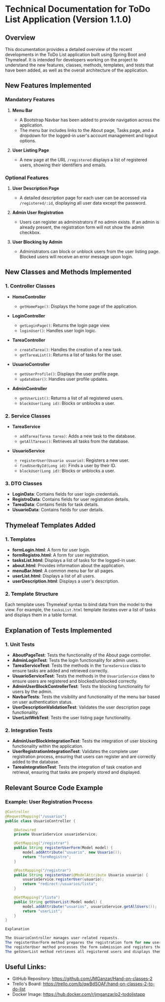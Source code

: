 # Technical Documentation for ToDo List Application (Version 1.1.0)

## Overview

This documentation provides a detailed overview of the recent developments in the ToDo List application built using Spring Boot and Thymeleaf. It is intended for developers working on the project to understand the new features, classes, methods, templates, and tests that have been added, as well as the overall architecture of the application.

## New Features Implemented

### Mandatory Features

1. **Menu Bar**
    - A Bootstrap Navbar has been added to provide navigation across the application.
    - The menu bar includes links to the About page, Tasks page, and a dropdown for the logged-in user's account management and logout options.

2. **User Listing Page**
    - A new page at the URL `/registered` displays a list of registered users, showing their identifiers and emails.

### Optional Features

1. **User Description Page**
    - A detailed description page for each user can be accessed via `/registered/:id`, displaying all user data except the password.

2. **Admin User Registration**
    - Users can register as administrators if no admin exists. If an admin is already present, the registration form will not show the admin checkbox.

3. **User Blocking by Admin**
    - Administrators can block or unblock users from the user listing page. Blocked users will receive an error message upon login.

## New Classes and Methods Implemented

### 1. Controller Classes
- **HomeController**
    - `getHomePage()`: Displays the home page of the application.

- **LoginController**
    - `getLoginPage()`: Returns the login page view.
    - `loginUser()`: Handles user login logic.

- **TareaController**
    - `createTarea()`: Handles the creation of a new task.
    - `getTareaList()`: Returns a list of tasks for the user.

- **UsuarioController**
    - `getUserProfile()`: Displays the user profile page.
    - `updateUser()`: Handles user profile updates.

- **AdminController**
    - `getUserList()`: Returns a list of all registered users.
    - `blockUser(Long id)`: Blocks or unblocks a user.

### 2. Service Classes
- **TareaService**
    - `addTarea(Tarea tarea)`: Adds a new task to the database.
    - `getAllTareas()`: Retrieves all tasks from the database.

- **UsuarioService**
    - `registerUser(Usuario usuario)`: Registers a new user.
    - `findUserById(Long id)`: Finds a user by their ID.
    - `blockUser(Long id)`: Blocks or unblocks a user.

### 3. DTO Classes
- **LoginData**: Contains fields for user login credentials.
- **RegistroData**: Contains fields for user registration details.
- **TareaData**: Contains fields for task details.
- **UsuarioData**: Contains fields for user details.

## Thymeleaf Templates Added

### 1. Templates
- **formLogin.html**: A form for user login.
- **formRegistro.html**: A form for user registration.
- **tasksList.html**: Displays a list of tasks for the logged-in user.
- **about.html**: Provides information about the application.
- **menuBar.html**: A common menu bar for all pages.
- **userList.html**: Displays a list of all users.
- **userDescription.html**: Displays a user's description.

### 2. Template Structure
Each template uses Thymeleaf syntax to bind data from the model to the view. For example, the `tasksList.html` template iterates over a list of tasks and displays them in a table format.

## Explanation of Tests Implemented

### 1. Unit Tests
- **AboutPageTest**: Tests the functionality of the About page controller.
- **AdminLoginTest**: Tests the login functionality for admin users.
- **TareaServiceTest**: Tests the methods in the `TareaService` class to ensure tasks are added and retrieved correctly.
- **UsuarioServiceTest**: Tests the methods in the `UsuarioService` class to ensure users are registered and blocked/unblocked correctly.
- **AdminUserBlockControllerTest**: Tests the blocking functionality for users by the admin.
- **NavbarTests**: Tests the visibility and functionality of the menu bar based on user authentication status.
- **UserDescriptionValidationTest**: Validates the user description page functionality.
- **UserListWebTest**: Tests the user listing page functionality.

### 2. Integration Tests
- **AdminUserBlockIntegrationTest**: Tests the integration of user blocking functionality within the application.
- **UserRegistrationIntegrationTest**: Validates the complete user registration process, ensuring that users can register and are correctly added to the database.
- **TareaIntegrationTest**: Tests the integration of task creation and retrieval, ensuring that tasks are properly stored and displayed.

## Relevant Source Code Example

### Example: User Registration Process

```java
@Controller
@RequestMapping("/usuarios")
public class UsuarioController {

    @Autowired
    private UsuarioService usuarioService;

    @GetMapping("/registrar")
    public String registerUserForm(Model model) {
        model.addAttribute("usuario", new Usuario());
        return "formRegistro";
    }

    @PostMapping("/registrar")
    public String registerUser(@ModelAttribute Usuario usuario) {
        usuarioService.registerUser(usuario);
        return "redirect:/usuarios/lista";
    }

    @GetMapping("/lista")
    public String getUserList(Model model) {
        model.addAttribute("usuarios", usuarioService.getAllUsers());
        return "userList";
    }
}

Explanation

The UsuarioController manages user-related requests.
The registerUserForm method prepares the registration form for new users.
The registerUser method processes the form submission and registers the user in the database.
The getUserList method retrieves all registered users and displays them in the userList.html template.
```

## Useful Links: 
- GitHub Repository: https://github.com/JMGanzar/Hand-on-classes-2
- Trello's Board: https://trello.com/b/qwBdSOAF/hand-on-classes-2-to-do-list
- Docker Image: https://hub.docker.com/r/jmganzar/p2-todolistapp